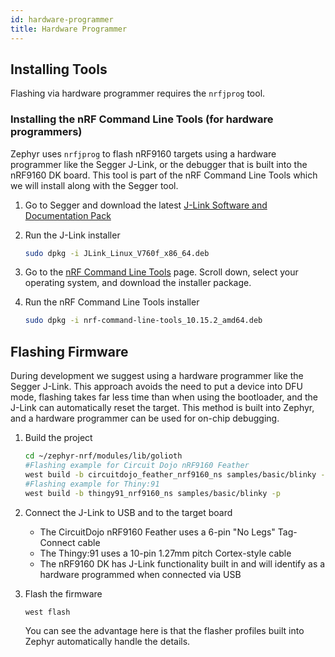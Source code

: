 ```yaml
---
id: hardware-programmer
title: Hardware Programmer
---
```


## Installing Tools

Flashing via hardware programmer requires the `nrfjprog` tool.

### Installing the nRF Command Line Tools (for hardware programmers)

Zephyr uses `nrfjprog` to flash nRF9160 targets using a hardware programmer like the Segger J-Link, or the debugger that is built into the nRF9160 DK board. This tool is part of the nRF Command Line Tools which we will install along with the Segger tool.

1. Go to Segger and download the latest [J-Link Software and Documentation Pack](https://www.segger.com/downloads/jlink)

2. Run the J-Link installer

    ```bash
    sudo dpkg -i JLink_Linux_V760f_x86_64.deb
    ```

3. Go to the [nRF Command Line Tools](https://www.nordicsemi.com/Products/Development-tools/nrf-command-line-tools/download) page. Scroll down, select your operating system, and download the installer package.

4. Run the nRF Command Line Tools installer

    ```bash
    sudo dpkg -i nrf-command-line-tools_10.15.2_amd64.deb
    ```

## Flashing Firmware

During development we suggest using a hardware programmer like the Segger J-Link. This approach avoids the need to put a device into DFU mode, flashing takes far less time than when using the bootloader, and the J-Link can automatically reset the target. This method is built into Zephyr, and a hardware programmer can be used for on-chip debugging.

1. Build the project

    ```bash
    cd ~/zephyr-nrf/modules/lib/golioth
    #Flashing example for Circuit Dojo nRF9160 Feather
    west build -b circuitdojo_feather_nrf9160_ns samples/basic/blinky -p
    #Flashing example for Thiny:91
    west build -b thingy91_nrf9160_ns samples/basic/blinky -p
    ```

2. Connect the J-Link to USB and to the target board

    * The CircuitDojo nRF9160 Feather uses a 6-pin "No Legs" Tag-Connect cable
    * The Thingy:91 uses a 10-pin 1.27mm pitch Cortex-style cable
    * The nRF9160 DK has J-Link functionality built in and will identify as a hardware programmed when connected via USB

3. Flash the firmware

    ```bash
    west flash
    ```

    You can see the advantage here is that the flasher profiles built into Zephyr automatically handle the details.
